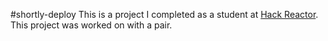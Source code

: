 #shortly-deploy
This is a project I completed as a student at [Hack Reactor](http://www.hackreactor.com). This project was worked on with a pair.
